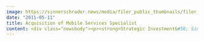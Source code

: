 ```yaml
---
image: https://sinnerschrader.news/media/filer_public_thumbnails/filer_public/8b/86/8b86d023-2c9c-479f-9b5b-aea682af6826/varfoldersdjk8pxf42x64d8fxslz8jcc8fc0000gnttmpjcabkk__480x288_q85_crop_subsampling-2_upscale.png
date: "2011-05-11"
title: Acquisition of Mobile Services Specialist
content: <div class="newsbody"><p><strong>Strategic Investment&#58; SinnerSchrader takes over specialist mobile service provider -</strong><br/><strong> Laurent Burdin to set up a new division called SinnerSchrader Mobile.</strong></p><p>The SinnerSchrader group of digital agencies is substantially expanding its mobile expertise by taking over TIC-mobile, a Berlin-based mobile services specialist that develops mobile applications (apps) for customers in the B2C and B2B environment.</p><p>The future ‘SinnerSchrader Mobile’ will be headed by TIC-mobile founder Henri Kühnert and Laurent Burdin, previously Managing Director Consulting at SinnerSchrader. Before the year is out, the duo will expand the mobile subsidiary into an agency with over 30 employees.<br/>Laurent Burdin has served as Managing Director Consulting at SinnerSchrader since 2007, and has played a formative role in its expansion in recent years. Previously, Burdin spent ten years as Managing Director of the advertising agency Springer &amp; Jacoby. "Mobile has incredible potential. Business models and digital marketing will change drastically in the next few years. We are focusing on aggressive growth," said Laurent Burdin.</p><p>Since 2006, TIC-mobile with its current staff of 17 software specialists has developed apps for all major mobile platforms, such as iOS, Android and Windows Phone 7. Says Kühnert&#58; "In recent years we have developed a lot of know-how, from mobile TV and location-based services to e-publishing. The market is now entering a new phase where customers expect integrated mobile strategies and platform solutions from a single source.”</p><p>With the acquisition and expansion of this line of business, SinnerSchrader has strengthened an important pillar of its service portfolio. By 2013, for the first time more people will be surfing with mobile devices than with a desktop PC or notebook.</p><p>Matthias Schrader, CEO of SinnerSchrader&#58; "Mobile doesn’t just mean smartphones, but also tablets, connected TV, and in-car technologies. For us this is clearly a strategic issue and a top priority in the years ahead."</p><p><a class="news-backlink" href="/en/"><svg class="svg-ico svg-ico--arrow-left"><use xlink&#58;href="#arrow-down"></use></svg>Back to the overview</a></p></div>
---
```

